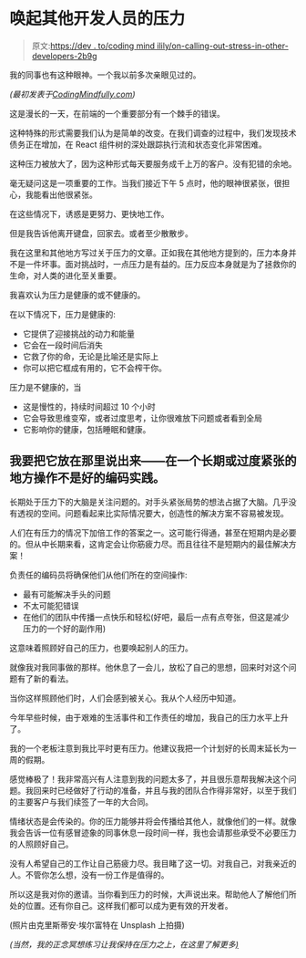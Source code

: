 # 唤起其他开发人员的压力

> 原文:[https://dev . to/coding mind ilily/on-calling-out-stress-in-other-developers-2b9g](https://dev.to/codingmindfully/on-calling-out-stress-in-other-developers-2b9g)

我的同事也有这种眼神。一个我以前多次亲眼见过的。

*(最初发表于[CodingMindfully.com](https://codingmindfully.com/on-calling-out-stress/))*

这是漫长的一天，在前端的一个重要部分有一个棘手的错误。

这种特殊的形式需要我们认为是简单的改变。在我们调查的过程中，我们发现技术债务正在增加，在 React 组件树的深处跟踪执行流和状态变化非常困难。

这种压力被放大了，因为这种形式每天要服务成千上万的客户。没有犯错的余地。

毫无疑问这是一项重要的工作。当我们接近下午 5 点时，他的眼神很紧张，很担心，我能看出他很紧张。

在这些情况下，诱惑是更努力、更快地工作。

但是我告诉他离开键盘，回家去。或者至少散散步。

我在这里和其他地方写过关于压力的文章。正如我在其他地方提到的，压力本身并不是一件坏事。面对挑战时，一点压力是有益的。压力反应本身就是为了拯救你的生命，对人类的进化至关重要。

我喜欢认为压力是健康的或不健康的。

在以下情况下，压力是健康的:

*   它提供了迎接挑战的动力和能量
*   它会在一段时间后消失
*   它救了你的命，无论是比喻还是实际上
*   你可以把它框成有用的，它不会榨干你。

压力是不健康的，当

*   这是慢性的，持续时间超过 10 个小时
*   它会导致思维变窄，或者过度思考，让你很难放下问题或者看到全局
*   它影响你的健康，包括睡眠和健康。

## [](#im-going-to-put-it-out-there-and-say-it-operating-from-a-place-of-chronic-or-excessive-stress-is-not-good-coding-practice)**我要把它放在那里说出来——在一个长期或过度紧张的地方操作不是好的编码实践。**

长期处于压力下的大脑是关注问题的。对手头紧张局势的想法占据了大脑。几乎没有透视的空间。问题看起来比实际情况要大，创造性的解决方案不容易被发现。

人们在有压力的情况下加倍工作的答案之一。这可能行得通，甚至在短期内是必要的。但从中长期来看，这肯定会让你筋疲力尽。而且往往不是短期内的最佳解决方案！

负责任的编码员将确保他们从他们所在的空间操作:

*   最有可能解决手头的问题
*   不太可能犯错误
*   在他们的团队中传播一点快乐和轻松(好吧，最后一点有点夸张，但这是减少压力的一个好的副作用)

这意味着照顾好自己的压力，也要唤起别人的压力。

就像我对我同事做的那样。他休息了一会儿，放松了自己的思想，回来时对这个问题有了新的看法。

当你这样照顾他们时，人们会感到被关心。我从个人经历中知道。

今年早些时候，由于艰难的生活事件和工作责任的增加，我自己的压力水平上升了。

我的一个老板注意到我比平时更有压力。他建议我把一个计划好的长周末延长为一周的假期。

感觉棒极了！我非常高兴有人注意到我的问题太多了，并且很乐意帮我解决这个问题。我回来时已经做好了行动的准备，并且与我的团队合作得非常好，以至于我们的主要客户与我们续签了一年的大合同。

情绪状态是会传染的。你的压力能够并将会传播给其他人，就像他们的一样。就像我会告诉一位有感冒迹象的同事休息一段时间一样，我也会请那些承受不必要压力的人照顾好自己。

没有人希望自己的工作让自己筋疲力尽。我目睹了这一切。对我自己，对我亲近的人。不管你怎么想，没有一份工作是值得的。

所以这是我对你的邀请。当你看到压力的时候，大声说出来。帮助他人了解他们所处的位置。还有你自己。这样我们都可以成为更有效的开发者。

(照片由克里斯蒂安·埃尔富特在 Unsplash 上拍摄)

*(当然，我的正念冥想练习让我保持在压力之上，在这里了解更多[)](https://codingmindfully.com/tmd)*